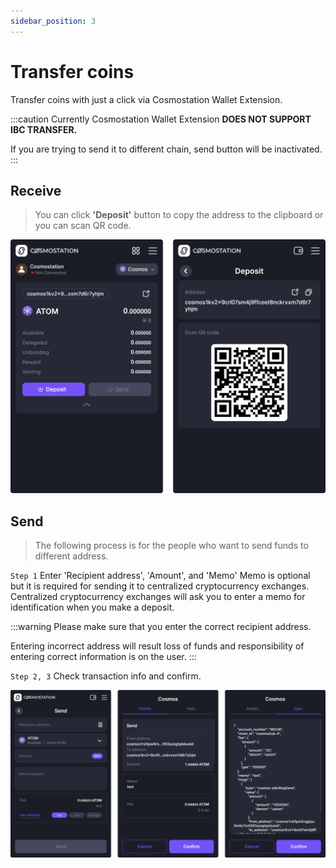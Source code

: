 ```yaml
---
sidebar_position: 3
---
```


# Transfer coins

Transfer coins with just a click via Cosmostation Wallet Extension.

:::caution
Currently Cosmostation Wallet Extension **DOES NOT SUPPORT IBC TRANSFER.**

If you are trying to send it to different chain, send button will be inactivated.
:::

## Receive

> You can click **'Deposit'** button to copy the address to the clipboard or you can scan QR code.

![Receive](/img/guide/extension/transfer/deposit.png)


## Send

> The following process is for the people who want to send funds to different address.

`Step 1` Enter 'Recipient address', 'Amount', and 'Memo'
Memo is optional but it is required for sending it to centralized cryptocurrency exchanges.
Centralized cryptocurrency exchanges will ask you to enter a memo for identification when you make a deposit.

:::warning
Please make sure that you enter the correct recipient address. 

Entering incorrect address will result loss of funds and responsibility of entering correct information is on the user.
:::

`Step 2, 3` Check transaction info and confirm.

![Send](/img/guide/extension/transfer/send.png)